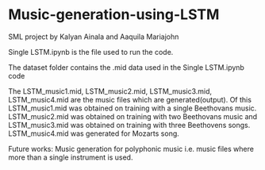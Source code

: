 # Music-generation-using-LSTM
SML project by Kalyan Ainala and Aaquila Mariajohn

Single LSTM.ipynb is the file used to run the code.

The dataset folder contains the .mid data used in the Single LSTM.ipynb code

The LSTM_music1.mid, LSTM_music2.mid, LSTM_music3.mid, LSTM_music4.mid are the music files which are generated(output).
Of this LSTM_music1.mid was obtained on training with a single Beethovans music. 
LSTM_music2.mid was obtained on training with two Beethovans music and LSTM_music3.mid was obtained on training with three Beethovens songs. 
LSTM_music4.mid was generated for Mozarts song. 


Future works: Music generation for polyphonic music i.e. music files where more than a single instrument is used.
